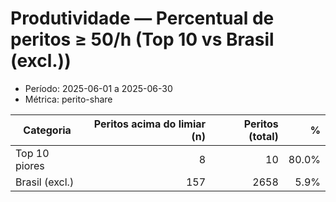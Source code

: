 # Produtividade — Percentual de peritos ≥ 50/h (Top 10 vs Brasil (excl.))

- Período: 2025-06-01 a 2025-06-30
- Métrica: perito-share

| Categoria | Peritos acima do limiar (n) | Peritos (total) | % |
|-----------|------------------:|------------------:|---:|
| Top 10 piores  | 8 | 10 | 80.0% |
| Brasil (excl.) | 157 | 2658 | 5.9% |
